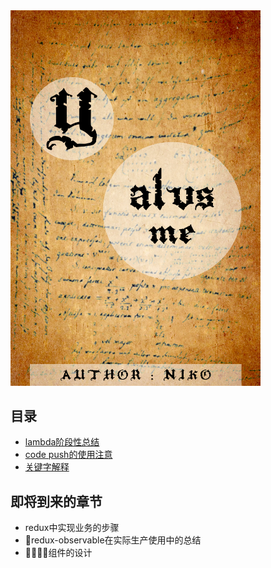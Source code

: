 <img src="./asset/cover.jpg" alt="Drawing" style="width: 400px;"/>

## 目录  
* [lambda阶段性总结](lambda阶段性总结.md)
* [code push的使用注意](code-push.md)
* [关键字解释](keyword-explanation.md)


## 即将到来的章节
- redux中实现业务的步骤
- redux-observable在实际生产使用中的总结
- 组件的设计
